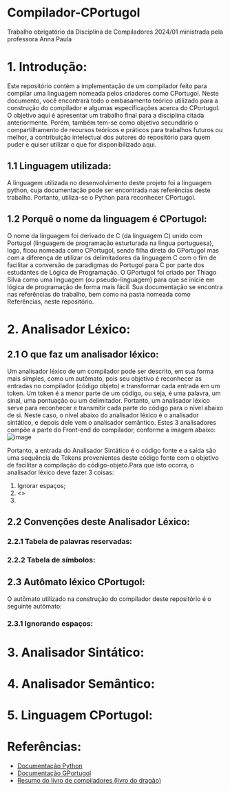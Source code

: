 # Compilador-CPortugol
Trabalho obrigatório da Disciplina de Compiladores 2024/01 ministrada pela professora Anna Paula

# 1. Introdução:
Este repositório contém a implementação de um compilador feito para compilar uma linguagem nomeada pelos criadores como CPortugol. Neste documento, você encontrará todo o embasamento teórico utilizado para a construção do compilador e algumas especificações acerca do CPortugol. O objetivo aqui é apresentar um trabalho final para a disciplina citada anteriormente. Porém, também tem-se como objetivo secundário o compartilhamento de recursos teóricos e práticos para trabalhos futuros ou melhor, a contribuição intelectual dos autores do repositório para quem puder e quiser utilizar o que for disponibilizado aqui.

## 1.1 Linguagem utilizada:
A linguagem utilizada no desenvolvimento deste projeto foi a linguagem python, cuja documentação pode ser encontrada nas referências deste trabalho. Portanto, utiliza-se o Python para reconhecer CPortugol.

## 1.2 Porquê o nome da linguagem é CPortugol:
O nome da linguagem foi derivado de C (da linguagem C) unido com Portugol (linguagem de programação esturturada na língua portuguesa), logo, ficou nomeada como CPortugol, sendo filha direta do GPortugol mas com a diferença de utilizar os delimitadores da linguagem C com o fim de facilitar a conversão de paradigmas do Portugol para C por parte dos estudantes de Lógica de Programação. O GPortugol foi criado por Thiago Silva como uma linguagem (ou pseudo-linguagem) para que se inicie em lógica de programação de forma mais fácil. Sua documentação se encontra nas referências do trabalho, bem como na pasta nomeada como Referências, neste repositório.

# 2. Analisador Léxico:
## 2.1 O que faz um analisador léxico:
Um analisador léxico de um compilador pode ser descrito, em sua forma mais simples, como um autômato, pois seu objetivo é reconhecer as entradas no compilador (código objeto) e transformar cada entrada em um token. Um token é a menor parte de um código, ou seja, é uma palavra, um sinal, uma pontuação ou um delimitador. Portanto, um analisador léxico serve para reconhecer e transmitir cada parte do código para o nível abaixo de si. Neste caso, o nível abaixo do analisador léxico é o analisador sintático, e depois dele vem o analisador semântico. Estes 3 analisadores compõe a parte do Front-end do compilador, conforme a imagem abaixo:
![image](https://github.com/LuFi-1227/Compilador-CPortugol/assets/129668645/838381c8-5c10-4952-a993-b33d458253dc)

Portanto, a entrada do Analisador Sintático é o código fonte e a saída são uma sequência de Tokens provenientes deste código fonte com o objetivo de facilitar a compilação do código-objeto.Para que isto ocorra, o analisador léxico deve fazer 3 coisas:
1. Ignorar espaços;
2. <>
3. 

## 2.2 Convenções deste Analisador Léxico:
### 2.2.1 Tabela de palavras reservadas:
### 2.2.2 Tabela de símbolos:

## 2.3 Autômato léxico CPortugol:
O autômato utilizado na construção do compilador deste repositório é o seguinte autômato:
<automato>
### 2.3.1 Ignorando espaços:

# 3. Analisador Sintático:
# 4. Analisador Semântico:
# 5. Linguagem CPortugol:
# Referências:
- [Documentação Python]()
- [Documentação GPortugol](https://lapolli.pro.br/escolas/unicid/tecProg/laboratorio/portugol/portugol.pdf)
- [Resumo do livro de compiladores (livro do dragão)](https://github.com/ufpb-computacao/compiladores-livro/blob/master/livro/capitulos/1-introducao.asc)
